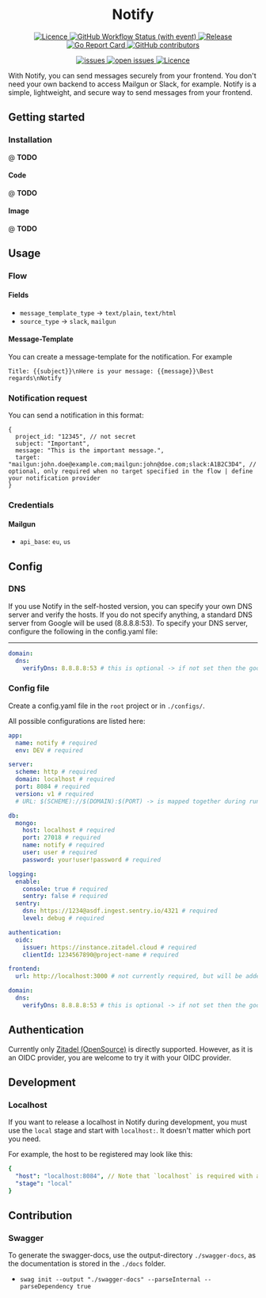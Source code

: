 <h1 align="center">Notify</h1>

<p align="center">
    <a href="https://github.com/m-mattia-m/notify/blob/main/LICENSE">
        <img alt="Licence" src="https://img.shields.io/github/license/m-mattia-m/notify"/>
    </a>
    <a href="https://github.com/m-mattia-m/notify/actions">
        <img alt="GitHub Workflow Status (with event)"  src="https://img.shields.io/github/actions/workflow/status/m-mattia-m/notify/deploy.yaml">
    </a>
    <a href="https://github.com/m-mattia-m/notify/releases">
        <img alt="Release" src="https://badgen.net/github/release/m-mattia-m/notify/stable" />
    </a>
    <a href="https://goreportcard.com/report/github.com/m-mattia-m/notify">
        <img alt="Go Report Card" src="https://goreportcard.com/badge/github.com/m-mattia-m/notify" />
    </a>
    <a href="https://github.com/m-mattia-m/notify/graphs/contributors">
        <img alt="GitHub contributors" src="https://img.shields.io/github/contributors/m-mattia-m/notify">
    </a>
</p>

<p align="center">
    <a href="https://github.com/m-mattia-m/notify/issues">
        <img alt="issues" src="https://img.shields.io/github/issues/m-mattia-m/notify?label=issues"/>
    </a>
    <a href="https://github.com/m-mattia-m/notify/issues">
        <img alt="open issues" src="https://img.shields.io/github/issues-raw/m-mattia-m/notify?label=open%20issues"/>
    </a>
    <a href="https://github.com/m-mattia-m/notify/issues">
        <img alt="Licence" src="https://img.shields.io/github/issues-closed/m-mattia-m/notify?label=closed%20issues"/>
    </a>
</p>

With Notify, you can send messages securely from your frontend. You don't need your own backend to access Mailgun or
Slack, for example. Notify is a simple, lightweight, and secure way to send messages from your frontend.

## Getting started

### Installation

@ **TODO**

#### Code

@ **TODO**

#### Image

@ **TODO**

## Usage

### Flow 

#### Fields
- `message_template_type` -> `text/plain`, `text/html`
- `source_type` -> `slack`, `mailgun`

#### Message-Template

You can create a message-template for the notification. For example

`Title: {{subject}}\nHere is your message: {{message}}\Best regards\nNotify`

### Notification request

You can send a notification in this format:

```json5
{
  project_id: "12345", // not secret
  subject: "Important",
  message: "This is the important message.",
  target: "mailgun:john.doe@example.com;mailgun:john@doe.com;slack:A1B2C3D4", // optional, only required when no target specified in the flow | define your notification provider
}
```

### Credentials

#### Mailgun

- `api_base`: `eu`, `us`

## Config

### DNS

If you use Notify in the self-hosted version, you can specify your own DNS server and verify the hosts. If you do not
specify anything, a standard DNS server from Google will be used (8.8.8.8:53). To specify your DNS server, configure the
following in the config.yaml file:
****

```yaml
domain:
  dns:
    verifyDns: 8.8.8.8:53 # this is optional -> if not set then the google standard is used ("8.8.8.8:53")
```

### Config file

Create a config.yaml file in the `root` project or in `./configs/`.

All possible configurations are listed here:

```yaml
app:
  name: notify # required
  env: DEV # required

server:
  scheme: http # required
  domain: localhost # required
  port: 8084 # required
  version: v1 # required
  # URL: $(SCHEME)://$(DOMAIN):$(PORT) -> is mapped together during runtime # is not required, is for information only

db:
  mongo:
    host: localhost # required
    port: 27018 # required
    name: notify # required
    user: user # required
    password: your!user!password # required

logging:
  enable:
    console: true # required
    sentry: false # required
  sentry:
    dsn: https://1234@asdf.ingest.sentry.io/4321 # required
    level: debug # required

authentication:
  oidc:
    issuer: https://instance.zitadel.cloud # required
    clientId: 1234567890@project-name # required

frontend:
  url: http://localhost:3000 # not currently required, but will be added in the future

domain:
  dns:
    verifyDns: 8.8.8.8:53 # this is optional -> if not set then the google standard is used ("8.8.8.8:53")
```

## Authentication

Currently only [Zitadel (OpenSource)](https://github.com/zitadel/zitadel) is directly supported. However, as it is an
OIDC provider, you are welcome to try it with your OIDC provider.

## Development

### Localhost

If you want to release a localhost in Notify during development, you must use the `local` stage and start
with `localhost:`. It doesn't matter which port you need.

For example, the host to be registered may look like this:

```yaml
{
  "host": "localhost:8084", // Note that `localhost` is required with a colon
  "stage": "local"
}
```

## Contribution

### Swagger

To generate the swagger-docs, use the output-directory `./swagger-docs`, as the documentation is stored in the `./docs` folder.

- `swag init --output "./swagger-docs" --parseInternal --parseDependency true`






